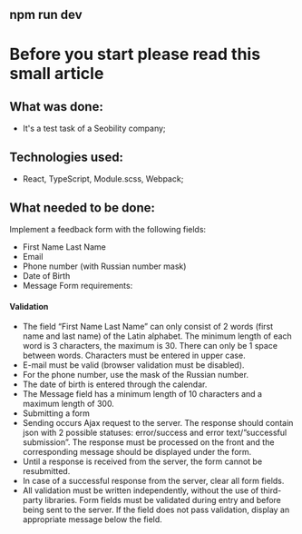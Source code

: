 ## npm run dev  

# Before you start please read this small article

## What was done:
* It's a test task of a Seobility company;
## Technologies used:
* React, TypeScript, Module.scss, Webpack;
## What needed to be done:
Implement a feedback form with the following fields:
* First Name Last Name
* Email
* Phone number (with Russian number mask)
* Date of Birth
* Message
Form requirements:
#### Validation
* The field “First Name Last Name” can only consist of 2 words (first name and last name) of the Latin alphabet. The minimum length of each word is 3 characters, the maximum is 30. There can only be 1 space between words. Characters must be entered in upper case.
* E-mail must be valid (browser validation must be disabled).
* For the phone number, use the mask of the Russian number.
* The date of birth is entered through the calendar.
* The Message field has a minimum length of 10 characters and a maximum length of 300.
* Submitting a form
* Sending occurs Ajax request to the server. The response should contain json with 2 possible statuses: error/success and error text/”successful submission”. The response must be processed on the front and the corresponding message should be displayed under the form.
* Until a response is received from the server, the form cannot be resubmitted.
* In case of a successful response from the server, clear all form fields.
* All validation must be written independently, without the use of third-party libraries.
Form fields must be validated during entry and before being sent to the server.
If the field does not pass validation, display an appropriate message below the field.
